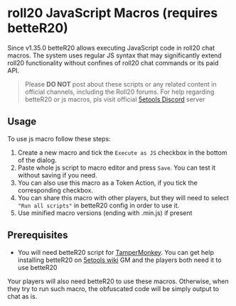 # roll20 JavaScript Macros (requires betteR20)

Since v1.35.0 betteR20 allows executing JavaScript code in roll20 chat macros. 
The system uses regular JS syntax that may significantly extend roll20 functionality without confines of roll20 chat commands or its paid API.

> Please **DO NOT** post about these scripts or any related content in official channels, including the Roll20 forums.
> For help regarding betteR20 or js macros, pls visit official [5etools Discord](https://discord.gg/nGvRCDs) server


## Usage

To use js macro follow these steps:

1. Create a new macro and tick the `Execute as JS` checkbox in the bottom of the dialog.
2. Paste whole js script to macro editor and press `Save`. You can test it without saving if you need.
3. You can also use this macro as a Token Action, if you tick the corresponding checkbox.
4. You can share this macro with other players, but they will need to select `"Run all scripts"` in betteR20 config in order to use it.
5. Use minified macro versions (ending with .min.js) if present

## Prerequisites

- You will need betteR20 script for [TamperMonkey](https://www.tampermonkey.net/).
You can get help installing betteR20 on [5etools wiki](https://wiki.tercept.net/en/betteR20/betteR20_Installation)
GM and the players both need it to use betteR20

Your players will also need betteR20 to use these macros. Otherwise, when they try to run such macro, the obfuscated code will be simply output to chat as is.
